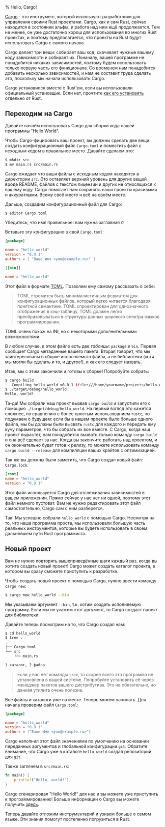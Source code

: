 % Hello, Cargo!

[Cargo](http://crates.io/) - это инструмент, который используют разработчики для управления своими Rust проектами. Cargo, как и сам Rust, сейчас находится в состоянии альфы, и работа над ним ещё продолжается. Тем не менее, он уже достаточно хорош для использования во многих Rust проектах, и поэтому предполагается, что проекты на Rust будут использовать Cargo с самого начала.

Cargo делает три вещи: собирает ваш код, скачивает нужные вашему коду зависимости и собирает их. Поначалу, вашей программе не понадобится никаких зависимостей, поэтому будем использовать только первую часть его функционала. Со временем нам понадобится добавить несколько зависимостей, и нам не составит труда сделать это, поскольку мы начали использовать Cargo.

Cargo установился вместе с Rust'ом, если вы использовали официальный установщик. Если нет, прочтите [как его установить](https://github.com/rust-lang/cargo#installing-cargo-from-nightlies) отдельно от Rust.

## Переходим на Cargo

Давайте начнём использовать Cargo для сборки кода нашей программы "Hello World".

Чтобы Cargo-фицировать ваш проект, вы должны сделать две вещи: создать конфигурационный файл `Cargo.toml` и поместить файл с исходным кодом в правильное место. Давайте сделаем это:

```bash
$ mkdir src
$ mv main.rs src/main.rs
```

Cargo ожидает что ваши файлы с исходным кодом находятся в директории `src`. Это оставляет верхний уровень для других вещей вроде README, файлов с текстом лицензии и других не относящихся к вашему коду. Cargo помогает нам сохранять наши проекты красивыми и аккуратными. Всему своё место и всё на своём месте.

Дальше, создадим конфигурационный файл для Cargo:

```bash
$ editor Cargo.toml
```

Убедитесь, что имя правильное: вам нужна заглавная `C`!

Вставьте эту конфигурацию в свой `Cargo.toml`:

```toml
[package]

name = "hello_world"
version = "0.0.1"
authors = [ "Ваше имя <you@example.ru>" ]

[[bin]]

name = "hello_world"
```

Этот файл в формате [TOML](https://github.com/toml-lang/toml). Позволим ему самому рассказать о себе:

> TOML стремится быть минималистичным форматом для конфигурационных файлов, который легко читается благодаря понятной семантике. TOML спроектирован для однозначного отображения в хэш-таблицу. TOML должен легко преобразовываться в структуры данных широкого спектра языков программирования.

TOML очень похож на INI, но с некоторыми дополнительными возможностями.

В любом случае, в этом файле есть две *таблицы*: `package` и `bin`. Первая сообщает Cargo метаданные вашего пакета. Вторая говорит, что мы заинтересованы в сборке исполняемого файла, а не библиотеки (хотя мы могли бы сделать и то, и другое!), и как его следует назвать.

Итак, мы с этим закончили и готовы к сборке! Попробуйте собрать:

```bash
$ cargo build
   Compiling hello_world v0.0.1 (file:///home/yourname/projects/hello_world)
$ ./target/debug/hello_world
Hello, world!
```

Та-да! Мы собрали наш проект вызвав `cargo build` и запустили его с помощью `./target/debug/hello_world`. На первый взгляд это кажется сложнее, по сравнению с более простым использованием `rustc`, но подумаем о будущем: если бы в нашем проекте было больше одного файла, мы бы должны были вызвать `rustc` для каждого и передать ему кучу параметров, что бы собрать их все вместе. С Cargo, когда наш проект вырастет, нам понадобится вызвать только команду `cargo build` и она всё сделает за нас. Когда вы закончите работать над проектом, и он окончательно будет готов к релизу, то можете использовать команду `cargo build --release` для компиляции ваших крэйтов с оптимизацией.

Так же вы должны были заметить, что Cargo создал новый файл: `Cargo.lock`.

```toml
[root]
name = "hello_world"
version = "0.0.1"
```

Этот файл используется Cargo для отслеживания зависимостей в вашем приложении. Прямо сейчас у нас нет ни одной, поэтому этот файл немного пустоват. Вам не нужно редактировать этот файл самостоятельно, Cargo сам с ним разберётся.

Так! Мы успешно собрали `hello_world` с помощью Cargo. Несмотря на то, что наша программа проста, мы использовали большую часть реальных инструментов, которые вы будете использовать в своём дальнейшем пути Rust программиста.

## Новый проект

Вам не нужно повторять вышеприведённые шаги каждый раз, когда вы хотите создать новый проект! Cargo может создать каталог проекта, в котором вы сразу сможете приступить к разработке.

Чтобы создать новый проект с помощью Cargo, нужно ввести команду `cargo new`:

```bash
$ cargo new hello_world --bin
```

Мы указываем аргумент `--bin`, т.к. хотим создать исполняемую программу. Если мы не укажем этот аргумент, то Cargo создаст проект для библиотеки.

Давайте теперь посмотрим на то, что Cargo создал нам:

```bash
$ cd hello_world
$ tree .
.
├── Cargo.toml
└── src
    └── main.rs

1 каталог, 2 файла
```

>Если у вас нет команды `tree`, то скорее всего эта программа не установлена в вашей системе. Попробуйте установить её через менеджер пакетов вашего дистрибутива. Это не обязательно, но данная утилита очень полезна.

Все файлы и каталоги уже на месте. Теперь можем начинать. Для начала проверим файл `Cargo.toml`:

```toml
[package]

name = "hello_world"
version = "0.0.1"
authors = ["Ваше Имя <you@example.ru>"]
```

Cargo наполнил этот файл значениями по умолчанию на основании переданных аргументов и глобальной конфигурации `git`. Обратите внимание, что Cargo уже в каталоге `hello_world` создал репозиторий для `git`.

Также заглянем в `src/main.rs`:

```rust
fn main() {
    println!("Hello, world!");
}
```

Cargo сгенерировал "Hello World!" для нас и вы можете уже приступить к программированию! Больше информации о Cargo вы можете получить [здесь](http://doc.crates.io/guide.html).

Теперь давайте отложим инструментарий и узнаем больше о самом языке. Эти знания помогут постепенно погрузиться в Rust.
